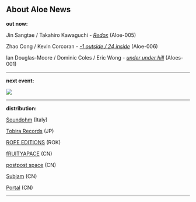 ## About Aloe News

**out now:** [](https://aloerecords.bandcamp.com/album/paper-gore)[](https://aloerecords.bandcamp.com/album/read-fat-city-lyrics)

Jin Sangtae / Takahiro Kawaguchi - *[Redox](https://aloerecords.bandcamp.com/album/redox)* (Aloe-005)

Zhao Cong / Kevin Corcoran - *[\-1 outside / 24 inside](https://aloerecords.bandcamp.com/album/1-outside-24-inside)* (Aloe-006)

Ian Douglas-Moore / Dominic Coles / Eric Wong - *[under under hill](https://aloerecords.bandcamp.com/album/under-under-hill)* (Aloes-001)

- - -

[](https://aloerecords.bandcamp.com/album/muddy-ponds)[](https://aloerecords.bandcamp.com/album/muddy-ponds)**next event:**

![](/images/uploads/on-site-26.jpg)

- - -

**distribution:**

[Soundohm](https://www.soundohm.com/label/aloe-records) (Italy)[](https://subjam.org/)[](https://subjam.org/)

[Tobira Records](https://tobirarecords.com/) (JP) 

[ROPE EDITIONS](https://www.ropeeditions.xyz/) (ROK)

[fRUITYAPACE](https://www.google.com.hk/maps/place/Fruityspace/@39.92591,116.41061,15z/data=!4m2!3m1!1s0x0:0xd96cb6b2f243002d?sa=X&ved=1t:2428&ictx=111) (CN) 

[postpost space](https://3ssstudios.com/pages/store) (CN) 

[Subjam](https://subjam.org/) (CN) 

[Portal](https://www.instagram.com/portal_canton/) (CN) 

- - -
